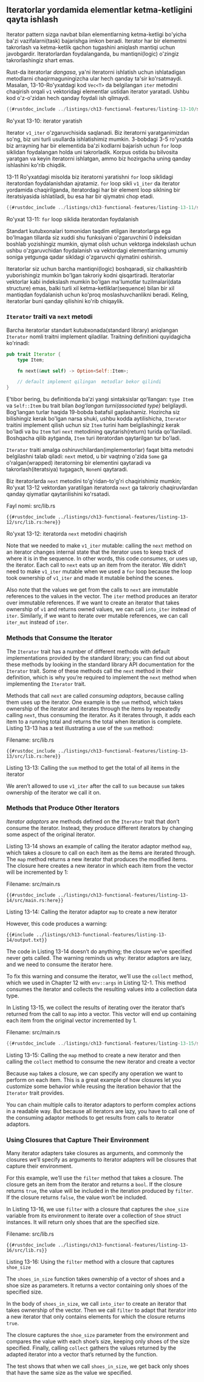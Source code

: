 ## Iteratorlar yordamida elementlar ketma-ketligini qayta ishlash

Iterator pattern sizga navbat bilan elementlarning ketma-ketligi bo'yicha ba'zi vazifalarni(task) bajarishga imkon beradi. Iterator har bir elementni takrorlash va ketma-ketlik qachon tugashini aniqlash mantiqi uchun javobgardir. Iteratorlardan foydalanganda, bu mantiqni(logic) o'zingiz takrorlashingiz shart emas.

Rust-da iteratorlar *dangasa*, ya'ni iteratorni ishlatish uchun ishlatadigan metodlarni chaqirmaguningizcha ular hech qanday ta'sir ko'rsatmaydi. Masalan, 13-10-Ro'yxatdagi kod `Vec<T>` da belgilangan `iter` metodini chaqirish orqali `v1` vektoridagi elementlar ustidan iterator yaratadi. Ushbu kod o'z-o'zidan hech qanday foydali ish qilmaydi.

```rust
{{#rustdoc_include ../listings/ch13-functional-features/listing-13-10/src/main.rs:here}}
```

<span class="caption">Ro'yxat 13-10: iterator yaratish</span>

Iterator `v1_iter` o'zgaruvchisida saqlanadi. Biz iteratorni yaratganimizdan so'ng, biz uni turli usullarda ishlatishimiz mumkin. 3-bobdagi 3-5 ro'yxatda biz arrayning har bir elementida ba'zi kodlarni bajarish uchun `for` loop siklidan foydalangan holda uni takrorladik. Korpus ostida bu bilvosita yaratgan va keyin iteratorni ishlatgan, ammo biz hozirgacha uning qanday ishlashini ko'rib chiqdik.

13-11 Ro'yxatdagi misolda biz iteratorni yaratishni `for` loop siklidagi iteratordan foydalanishdan ajratamiz. `for` loop sikli `v1_iter` da iterator yordamida chaqirilganda, iteratordagi har bir element loop siklning bir iteratsiyasida ishlatiladi, bu esa har bir qiymatni chop etadi.

```rust
{{#rustdoc_include ../listings/ch13-functional-features/listing-13-11/src/main.rs:here}}
```

<span class="caption">Ro'yxat 13-11: `for` loop siklida iteratordan foydalanish</span>

Standart kutubxonalari tomonidan taqdim etilgan iteratorlarga ega bo'lmagan tillarda siz xuddi shu funksiyani o'zgaruvchini 0 indeksidan boshlab yozishingiz mumkin, qiymat olish uchun vektorga indekslash uchun ushbu o'zgaruvchidan foydalanish va vektordagi elementlarning umumiy soniga yetgunga qadar sikldagi o'zgaruvchi qiymatini oshirish.

Iteratorlar siz uchun barcha mantiqni(logic) boshqaradi, siz chalkashtirib yuborishingiz mumkin bo'lgan takroriy kodni qisqartiradi. Iteratorlar vektorlar kabi indekslash mumkin bo'lgan ma'lumotlar tuzilmalari(data structure) emas, balki turli xil ketma-ketliklar(sequence) bilan bir xil mantiqdan foydalanish uchun ko'proq moslashuvchanlikni beradi. Keling, iteratorlar buni qanday qilishini ko'rib chiqaylik.

### `Iterator` traiti va `next` metodi

Barcha iteratorlar standart kutubxonada(standard library) aniqlangan `Iterator` nomli traitni implement qiladilar. Traitning definitioni quyidagicha ko'rinadi:

```rust
pub trait Iterator {
    type Item;

    fn next(&mut self) -> Option<Self::Item>;

    // default implement qilingan  metodlar bekor qilindi
}
```

Eʼtibor bering, bu definitionda baʼzi yangi sintaksislar qoʻllangan: `type Item` va `Self::Item` bu trait bilan *bogʻlangan turni(associated type)* belgilaydi. Bog'langan turlar haqida 19-bobda batafsil gaplashamiz. Hozircha siz bilishingiz kerak bo'lgan narsa shuki, ushbu kodda aytilishicha, `Iterator` traitini implement qilish uchun siz `Item` turini ham belgilashingiz kerak bo'ladi va bu `Item` turi `next` metodining qaytarish(return) turida qo'llaniladi. Boshqacha qilib aytganda, `Item` turi iteratordan qaytarilgan tur bo'ladi.

`Iterator` traiti amalga oshiruvchilardan(implementorlar) faqat bitta metodni belgilashni talab qiladi: `next` metod, u bir vaqtning o'zida `Some` ga o'ralgan(wrapped) iteratorning bir elementini qaytaradi va takrorlash(iteratsiya) tugagach, `None`ni qaytaradi.

Biz iteratorlarda `next` metodini to'g'ridan-to'g'ri chaqirishimiz mumkin; Ro'yxat 13-12 vektordan yaratilgan iteratorda `next` ga takroriy chaqiruvlardan qanday qiymatlar qaytarilishini ko'rsatadi.

<span class="filename">Fayl nomi: src/lib.rs</span>

```rust,noplayground
{{#rustdoc_include ../listings/ch13-functional-features/listing-13-12/src/lib.rs:here}}
```

<span class="caption">Ro'yxat 13-12: iteratorda `next` metodini chaqirish</span>

Note that we needed to make `v1_iter` mutable: calling the `next` method on an
iterator changes internal state that the iterator uses to keep track of where
it is in the sequence. In other words, this code *consumes*, or uses up, the
iterator. Each call to `next` eats up an item from the iterator. We didn’t need
to make `v1_iter` mutable when we used a `for` loop because the loop took
ownership of `v1_iter` and made it mutable behind the scenes.

Also note that the values we get from the calls to `next` are immutable
references to the values in the vector. The `iter` method produces an iterator
over immutable references. If we want to create an iterator that takes
ownership of `v1` and returns owned values, we can call `into_iter` instead of
`iter`. Similarly, if we want to iterate over mutable references, we can call
`iter_mut` instead of `iter`.

### Methods that Consume the Iterator

The `Iterator` trait has a number of different methods with default
implementations provided by the standard library; you can find out about these
methods by looking in the standard library API documentation for the `Iterator`
trait. Some of these methods call the `next` method in their definition, which
is why you’re required to implement the `next` method when implementing the
`Iterator` trait.

Methods that call `next` are called *consuming adaptors*, because calling them
uses up the iterator. One example is the `sum` method, which takes ownership of
the iterator and iterates through the items by repeatedly calling `next`, thus
consuming the iterator. As it iterates through, it adds each item to a running
total and returns the total when iteration is complete. Listing 13-13 has a
test illustrating a use of the `sum` method:

<span class="filename">Filename: src/lib.rs</span>

```rust,noplayground
{{#rustdoc_include ../listings/ch13-functional-features/listing-13-13/src/lib.rs:here}}
```

<span class="caption">Listing 13-13: Calling the `sum` method to get the total
of all items in the iterator</span>

We aren’t allowed to use `v1_iter` after the call to `sum` because `sum` takes
ownership of the iterator we call it on.

### Methods that Produce Other Iterators

*Iterator adaptors* are methods defined on the `Iterator` trait that don’t
consume the iterator. Instead, they produce different iterators by changing
some aspect of the original iterator.

Listing 13-14 shows an example of calling the iterator adaptor method `map`,
which takes a closure to call on each item as the items are iterated through.
The `map` method returns a new iterator that produces the modified items. The
closure here creates a new iterator in which each item from the vector will be
incremented by 1:

<span class="filename">Filename: src/main.rs</span>

```rust,not_desired_behavior
{{#rustdoc_include ../listings/ch13-functional-features/listing-13-14/src/main.rs:here}}
```

<span class="caption">Listing 13-14: Calling the iterator adaptor `map` to
create a new iterator</span>

However, this code produces a warning:

```console
{{#include ../listings/ch13-functional-features/listing-13-14/output.txt}}
```

The code in Listing 13-14 doesn’t do anything; the closure we’ve specified
never gets called. The warning reminds us why: iterator adaptors are lazy, and
we need to consume the iterator here.

To fix this warning and consume the iterator, we’ll use the `collect` method,
which we used in Chapter 12 with `env::args` in Listing 12-1. This method
consumes the iterator and collects the resulting values into a collection data
type.

In Listing 13-15, we collect the results of iterating over the iterator that’s
returned from the call to `map` into a vector. This vector will end up
containing each item from the original vector incremented by 1.

<span class="filename">Filename: src/main.rs</span>

```rust
{{#rustdoc_include ../listings/ch13-functional-features/listing-13-15/src/main.rs:here}}
```

<span class="caption">Listing 13-15: Calling the `map` method to create a new
iterator and then calling the `collect` method to consume the new iterator and
create a vector</span>

Because `map` takes a closure, we can specify any operation we want to perform
on each item. This is a great example of how closures let you customize some
behavior while reusing the iteration behavior that the `Iterator` trait
provides.

You can chain multiple calls to iterator adaptors to perform complex actions in
a readable way. But because all iterators are lazy, you have to call one of the
consuming adaptor methods to get results from calls to iterator adaptors.

### Using Closures that Capture Their Environment

Many iterator adapters take closures as arguments, and commonly the closures
we’ll specify as arguments to iterator adapters will be closures that capture
their environment.

For this example, we’ll use the `filter` method that takes a closure. The
closure gets an item from the iterator and returns a `bool`. If the closure
returns `true`, the value will be included in the iteration produced by
`filter`. If the closure returns `false`, the value won’t be included.

In Listing 13-16, we use `filter` with a closure that captures the `shoe_size`
variable from its environment to iterate over a collection of `Shoe` struct
instances. It will return only shoes that are the specified size.

<span class="filename">Filename: src/lib.rs</span>

```rust,noplayground
{{#rustdoc_include ../listings/ch13-functional-features/listing-13-16/src/lib.rs}}
```

<span class="caption">Listing 13-16: Using the `filter` method with a closure
that captures `shoe_size`</span>

The `shoes_in_size` function takes ownership of a vector of shoes and a shoe
size as parameters. It returns a vector containing only shoes of the specified
size.

In the body of `shoes_in_size`, we call `into_iter` to create an iterator
that takes ownership of the vector. Then we call `filter` to adapt that
iterator into a new iterator that only contains elements for which the closure
returns `true`.

The closure captures the `shoe_size` parameter from the environment and
compares the value with each shoe’s size, keeping only shoes of the size
specified. Finally, calling `collect` gathers the values returned by the
adapted iterator into a vector that’s returned by the function.

The test shows that when we call `shoes_in_size`, we get back only shoes
that have the same size as the value we specified.
